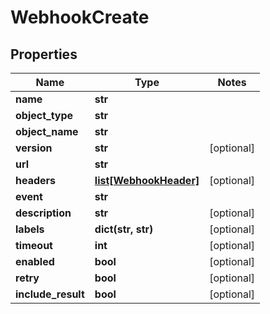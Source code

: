 # WebhookCreate

## Properties
Name | Type | Notes
------------ | ------------- | -------------
**name** | **str** |
**object_type** | **str** |
**object_name** | **str** |
**version** | **str** | [optional]
**url** | **str** |
**headers** | [**list[WebhookHeader]**](WebhookHeader.md) | [optional]
**event** | **str** |
**description** | **str** | [optional]
**labels** | **dict(str, str)** | [optional]
**timeout** | **int** | [optional]
**enabled** | **bool** | [optional]
**retry** | **bool** | [optional]
**include_result** | **bool** | [optional]



